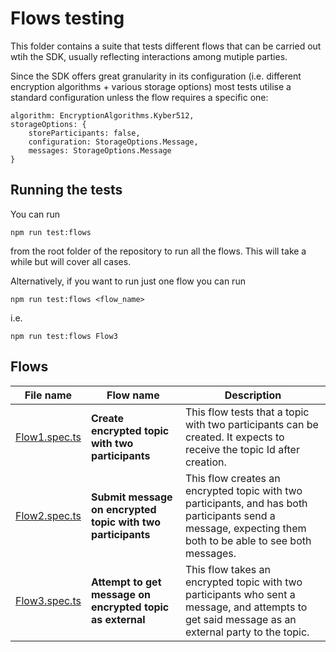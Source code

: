 # Flows testing

This folder contains a suite that tests different flows that can be carried out wtih the SDK, usually reflecting interactions among mutiple parties.

Since the SDK offers great granularity in its configuration (i.e. different encryption algorithms + various storage options) most tests utilise a standard configuration unless the flow requires a specific one:

```
algorithm: EncryptionAlgorithms.Kyber512,
storageOptions: {
    storeParticipants: false,
    configuration: StorageOptions.Message,
    messages: StorageOptions.Message
}
```
## Running the tests

You can run

`npm run test:flows`

from the root folder of the repository to run all the flows. This will take a while but will cover all cases.

Alternatively, if you want to run just one flow you can run

`npm run test:flows <flow_name>`

i.e.

`npm run test:flows Flow3`

## Flows

| File name                        | Flow name                                                   | Description                                                                                                                                                 |
|----------------------------------|-------------------------------------------------------------|-------------------------------------------------------------------------------------------------------------------------------------------------------------|
| [Flow1.spec.ts](./Flow1.spec.ts) | **Create encrypted topic with two participants**            | This flow tests that a topic with two participants can be created. It expects to receive the topic Id after creation.                                       |
| [Flow2.spec.ts](./Flow2.spec.ts) | **Submit message on encrypted topic with two participants** | This flow creates an encrypted topic with two participants, and has both participants send a message, expecting them both to be able to see both messages.  |
| [Flow3.spec.ts](./Flow3.spec.ts) | **Attempt to get message on encrypted topic as external**   | This flow takes an encrypted topic with two participants who sent a message, and attempts to get said message as an external party to the topic.            |
